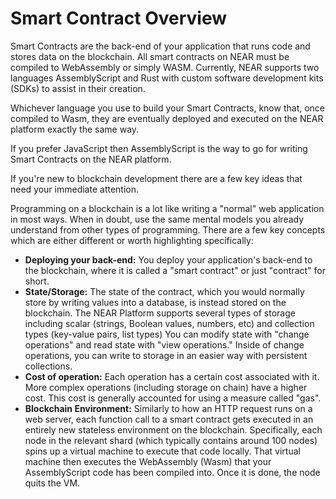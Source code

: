 # Smart Contract Overview

Smart Contracts are the back-end of your application that runs code and stores data on the blockchain. All smart contracts on NEAR must be compiled to WebAssembly or simply WASM. Currently, NEAR supports two languages AssemblyScript and Rust with custom software development kits (SDKs) to assist in their creation.

Whichever language you use to build your Smart Contracts, know that, once compiled to Wasm, they are eventually deployed and executed on the NEAR platform exactly the same way.

If you prefer JavaScript then AssemblyScript is the way to go for writing Smart Contracts on the NEAR platform.

If you're new to blockchain development there are a few key ideas that need your immediate attention. 

Programming on a blockchain is a lot like writing a "normal" web application in most ways. When in doubt, use the same mental models you already understand from other types of programming. There are a few key concepts which are either different or worth highlighting specifically:
- **Deploying your back-end:**
You deploy your application's back-end to the blockchain, where it is called a "smart contract" or just "contract" for short.
- **State/Storage:**
The state of the contract, which you would normally store by writing values into a database, is instead stored on the blockchain. The NEAR Platform supports several types of storage including scalar (strings, Boolean values, numbers, etc) and collection types (key-value pairs, list types)
You can modify state with "change operations" and read state with "view operations." Inside of change operations, you can write to storage in an easier way with persistent collections.
- **Cost of operation:**
Each operation has a certain cost associated with it. More complex operations (including storage on chain) have a higher cost. This cost is generally accounted for using a measure called "gas".
- **Blockchain Environment:**
Similarly to how an HTTP request runs on a web server, each function call to a smart contract gets executed in an entirely new stateless environment on the blockchain. Specifically, each node in the relevant shard (which typically contains around 100 nodes) spins up a virtual machine to execute that code locally. That virtual machine then executes the WebAssembly (Wasm) that your AssemblyScript code has been compiled into. Once it is done, the node quits the VM.

